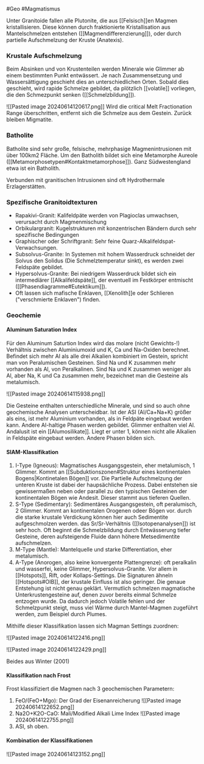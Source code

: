 #Geo #Magmatismus 

Unter Granitoide fallen alle Plutonite, die aus [[Felsisch]]en Magmen kristallisieren. Diese können durch fraktionierte Kristallisation aus Mantelschmelzen entstehen ([[Magmendifferenzierung]]), oder durch partielle Aufschmelzung der Kruste (Anatexis). 

### Krustale Aufschmelzung

Beim Absinken und von Krustenteilen werden Minerale wie Glimmer ab einem bestimmten Punkt entwässert. Je nach Zusammensetzung und Wassersättigung geschieht dies an unterschiedlichen Orten. Sobald dies geschieht, wird rapide Schmelze gebildet, da plötzlich [[volatile]] vorliegen, die den Schmezpunkt senken ([[Schmelzbildung]]).

![[Pasted image 20240614120617.png]]
Wird die critical Melt Fractionation Range überschritten, entfernt sich die Schmelze aus dem Gestein. Zurück bleiben Migmatite. 

### Batholite

Batholite sind sehr große, felsische, mehrphasige Magmenintrusionen mit über 100km2 Fläche. Um den Batholith bildet sich eine Metamorphe Aureole ([[Metamorphosetypen#Kontaktmetamorphose]]). Ganz Südwestengland etwa ist ein Batholith.

Verbunden mit granitischen Intrusionen sind oft Hydrothermale Erzlagerstätten.

### Spezifische Granitoidtexturen

- Rapakivi-Granit: Kalifeldpäte werden von Plagioclas umwachsen, verursacht durch Magmenmischung
- Orbikulargranit: Kugelstrukturen mit konzentrischen Bändern durch sehr spezifische Bedingungen
- Graphischer oder Schriftgranit: Sehr feine Quarz-Alkalifeldspat-Verwachsungen.
- Subsolvus-Granite: In Systemen mit hohem Wasserdruck schneidet der Solvus den Solidus (Die Schmelztemperatur sinkt), es werden zwei Feldspäte gebildet.
- Hypersolvus-Granite: Bei niedrigem Wasserdruck bildet sich ein intermediärer [[Alkalifeldspäte]], der eventuell im Festkörper entmischt ([[Phasendiagramme#Eutektikum]]).
- Oft lassen sich mafische Enklaven, [[Xenolith]]e oder Schlieren ("verschmierte Enklaven") finden.

### Geochemie

#### Aluminum Saturation Index

Für den Aluminum Saturtion Index wird das molare (nicht Gewichts-!) Verhältnis zwischen Aluminiumoxid und K, Ca und Na-Oxiden berechnet. Befindet sich mehr Al als alle drei Alkalien kombiniert im Gestein, spricht man von Peralumischen Gesteinen. Sind Na und K zusammen mehr vorhanden als Al, von Peralkalinen. Sind Na und K zusammen weniger als Al, aber Na, K und Ca zusammen mehr, bezeichnet man die Gesteine als metalumisch.

![[Pasted image 20240614115938.png]]

Die Gesteine enthalten unterschiedliche Minerale, und sind so auch ohne geochemische Analysen unterscheidbar. Ist der ASI (Al/Ca+Na+K) größer als eins, ist mehr Aluminium vorhanden, als in Feldpäte eingebaut werden kann. Andere Al-haltige Phasen werden gebildet. Glimmer enthalten viel Al. Andalusit ist ein [[Alumosilikate]]. Liegt er unter 1, können nicht alle Alkalien in Feldspäte eingebaut werden. Andere Phasen bilden sich.

#### SIAM-Klassifikation

1. I-Type (Igneous): Magmatisches Ausgangsgestein, eher metalumisch, 1 Glimmer. Kommt an [[Subduktionszonen#Struktur eines kontinentalen Bogens|Kontinetalen Bögen]] vor. Die Partielle Aufschmelzung der unteren Kruste ist dabei der haupsächliche Prozess. Dabei entstehen sie gewissermaßen neben oder parallel zu den typischen Gesteinen der kontinentalen Bögen wie Andesit. Dieser stammt aus tieferen Quellen.
2. S-Type (Sedimentary): Sedimentäres Ausgangsgestein, oft peralumisch, 2 Glimmer. Kommt an kontinentalen Orogenen odeer Bögen vor. durch die starke krustale Verdickung können hier auch Sedimentite aufgeschmolzen werden. das Sr/Sr-Verhältnis ([[Isotopenanalysen]]) ist sehr hoch. Oft beginnt die Schmelzbildung durch Entwässerung tiefer Gesteine, deren aufsteigende Fluide dann höhere Metsedimentite aufschmelzen.
3. M-Type (Mantle): Mantelquelle und starke Differentiation, eher metalumisch.
4. A-Type (Anorogen, also keine konvergente Plattengrenze): oft peralkalin und wasserfei, keine Glimmer, Hypersolvus-Granite. Vor allem in [[Hotspots]], Rift, oder Kollaps-Settings. Die Signaturen ähneln [[Hotspots#OIB]], der krustale Einfluss ist also geringer. Die genaue Entstehung ist nicht genau geklärt. Vermutlich schmelzen magmatische Unterkrustengesteine auf, denen zuvor bereits einmal Schmelze entzogen wurde. Da dadurch jedoch Volatile fehlen und der Schmelzpunkt steigt, muss viel Wärme durch Mantel-Magmen zugeführt werden, zum Beispiel durch Plumes.

Mithilfe dieser Klassifikation lassen sich Magman Settings zuordnen:

![[Pasted image 20240614122416.png]]

![[Pasted image 20240614122429.png]]

Beides aus Winter (2001)

#### Klassifikation nach Frost

Frost klassifiziert die Magmen nach 3 geochemischen Parametern:

1. FeO/(FeO+Mgo): Der Grad der Eisenanreicherung
![[Pasted image 20240614122652.png]]
2. Na2O+K2O-CaO: Mali/Modified Alkali Lime Index
![[Pasted image 20240614122755.png]]
3. ASI, sh oben. 

#### Kombination der Klassifikationen

![[Pasted image 20240614123152.png]]
